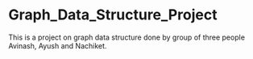 # Graph_Data_Structure_Project
This is a project on graph data structure done by group of three people Avinash, Ayush and Nachiket. 
